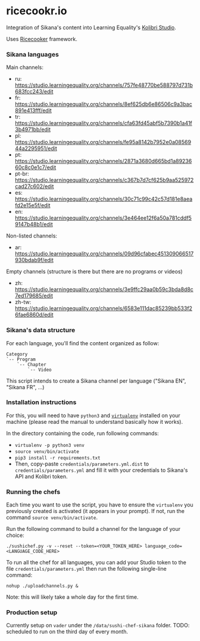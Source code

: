 # ricecookr.io
Integration of Sikana's content into Learning Equality's [Kolibri Studio](https://studio.learningequality.org/).

Uses [Ricecooker](https://github.com/learningequality/ricecooker) framework.


### Sikana languages

Main channels:
  - ru: https://studio.learningequality.org/channels/757fe48770be588797d731b683fcc243/edit
  - fr: https://studio.learningequality.org/channels/8ef625db6e86506c9a3bac891e413fff/edit
  - tr: https://studio.learningequality.org/channels/cfa63fd45abf5b7390b1a41f3b4971bb/edit
  - pl: https://studio.learningequality.org/channels/fe95a8142b7952e0a0856944a2295951/edit
  - pt: https://studio.learningequality.org/channels/2871a3680d665bd1a8923660c8c0e1c7/edit
  - pt-br: https://studio.learningequality.org/channels/c367b7d7cf625b9aa525972cad27c602/edit
  - es: https://studio.learningequality.org/channels/30c71c99c42c57d181e8aeafd2e15e5f/edit
  - en: https://studio.learningequality.org/channels/3e464ee12f6a50a781cddf59147b48b1/edit

Non-listed channels:
  - ar: https://studio.learningequality.org/channels/09d96cfabec451309066517930bdab9f/edit


Empty channels (structure is there but there are no programs or videos)
  - zh: https://studio.learningequality.org/channels/3e9ffc29aa0b59c3bda8d8c7ed179685/edit
  - zh-tw: https://studio.learningequality.org/channels/6583e111dac85239bb533f26fae6860d/edit


### Sikana's data structure
For each language, you'll find the content organized as follow:

```
Category
`-- Program
    `-- Chapter
        `-- Video
```

This script intends to create a Sikana channel per language ("Sikana EN", "Sikana FR", ...)


### Installation instructions
For this, you will need to have `python3` and [`virtualenv`](https://virtualenv.pypa.io/en/stable/)
installed on your machine (please read the manual to understand basically how it works).

In the directory containing the code, run following commands:
  - `virtualenv -p python3 venv`
  - `source venv/bin/activate`
  - `pip3 install -r requirements.txt`
  - Then, copy-paste `credentials/parameters.yml.dist` to `credentials/parameters.yml`
    and fill it with your credentials to Sikana's API and Kolibri token.

### Running the chefs
Each time you want to use the script, you have to ensure the `virtualenv` you
previously created is activated (it appears in your prompt).
If not, run the command `source venv/bin/activate`.

Run the following command to build a channel for the language of your choice:

    ./sushichef.py -v --reset --token=<YOUR_TOKEN_HERE> language_code=<LANGUAGE_CODE_HERE>

To run all the chef for all languages, you can add your Studio token to the file
`credentials/parameters.yml` then run the following single-line command:

    nohup ./uploadchannels.py &

Note: this will likely take a whole day for the first time.


### Production setup

Currently setup on `vader` under the `/data/sushi-chef-sikana` folder.
TODO: scheduled to run on the third day of every month.

    
